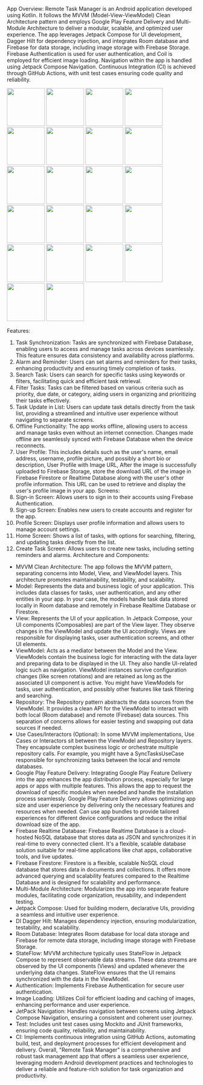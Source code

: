 App Overview:
Remote Task Manager is an Android application developed using Kotlin. It follows the MVVM (Model-View-ViewModel) Clean Architecture pattern and employs Google Play Feature Delivery and Multi-Module Architecture to deliver a modular, scalable, and optimized user experience. The app leverages Jetpack Compose for UI development, Dagger Hilt for dependency injection, and integrates Room database and Firebase for data storage, including image storage with Firebase Storage. Firebase Authentication is used for user authentication, and Coil is employed for efficient image loading. Navigation within the app is handled using Jetpack Compose Navigation. Continuous Integration (CI) is achieved through GitHub Actions, with unit test cases ensuring code quality and reliability.

<p float="left">
<img src="https://github.com/nagarajudbng/RemoteTaskManager/assets/2852460/2824fbd7-10b4-4723-8ed2-17ec18c17ff7" width="100" />
<img src="https://github.com/nagarajudbng/RemoteTaskManager/assets/2852460/422ae98c-2293-4ebd-a767-afc12d87d904" width="100" />
<img src="https://github.com/nagarajudbng/RemoteTaskManager/assets/2852460/000917c9-6fff-4e7a-9ec5-80338e4f6346" width="100" />
<img src="https://github.com/nagarajudbng/RemoteTaskManager/assets/2852460/e5698eef-7fd5-4bb2-ac67-0d38c6c0fb74" width="100" />
<img src="https://github.com/nagarajudbng/RemoteTaskManager/assets/2852460/8d504d94-78fc-4f04-b635-beacb041c29d" width="100" />
<img src="https://github.com/nagarajudbng/RemoteTaskManager/assets/2852460/a47197d4-b7d1-45dc-977d-618a050a517c" width="100" />
<img src="https://github.com/nagarajudbng/RemoteTaskManager/assets/2852460/1097eb1b-1c10-4505-bbf2-4236661ec1dd" width="100" />
<img src="https://github.com/nagarajudbng/RemoteTaskManager/assets/2852460/b6ab9062-2d66-498d-823d-a2a78417ac5d" width="100" />
<img src="https://github.com/nagarajudbng/RemoteTaskManager/assets/2852460/c95f174a-a5b3-49ce-853d-e516a1afceb4" width="100" />
<img src="https://github.com/nagarajudbng/RemoteTaskManager/assets/2852460/18472d53-d566-408f-bb0b-211c7a8eab10" width="100" />
<img src="https://github.com/nagarajudbng/RemoteTaskManager/assets/2852460/0576da63-27cc-42f7-a683-9c32978f8462" width="100" />
<img src="https://github.com/nagarajudbng/RemoteTaskManager/assets/2852460/8be7af09-d72a-4e90-9c55-6811edbcb6e5" width="100" />
<img src="https://github.com/nagarajudbng/RemoteTaskManager/assets/2852460/dc013afd-bdc8-4761-a499-345b66610a2c" width="100" />
<img src="https://github.com/nagarajudbng/RemoteTaskManager/assets/2852460/6b573857-e582-4873-805b-ee22c6e9780b" width="100" />
<img src="https://github.com/nagarajudbng/RemoteTaskManager/assets/2852460/f32cd576-c9f9-4b7c-b5d8-73eed93a40f8" width="100" />
<img src="https://github.com/nagarajudbng/RemoteTaskManager/assets/2852460/0bff9f0f-9995-4cd4-aa34-539fde400836" width="100" />
<img src="https://github.com/nagarajudbng/RemoteTaskManager/assets/2852460/25013fc7-abbf-4283-885c-68a1a6b11bc8" width="100" />
<img src="https://github.com/nagarajudbng/RemoteTaskManager/assets/2852460/c6975725-95d4-48f7-b67f-40371b9c316a" width="100" />
<img src="https://github.com/nagarajudbng/RemoteTaskManager/assets/2852460/164a8693-03ca-4447-89ed-8f1b602d43db" width="100" />
<img src="https://github.com/nagarajudbng/RemoteTaskManager/assets/2852460/6bce7c83-209a-4559-9c4b-a93ce9e25c17" width="100" />
<img src="https://github.com/nagarajudbng/RemoteTaskManager/assets/2852460/9b24ce7f-21b5-4d52-be82-bd02cdb74539" width="100" />
<img src="https://github.com/nagarajudbng/RemoteTaskManager/assets/2852460/d36a1574-f407-42c8-b7ff-e963af48e237" width="100" />
</p>

Features:
1. Task Synchronization: Tasks are synchronized with Firebase Database, enabling users to access and manage tasks across devices seamlessly. This feature ensures data consistency and availability across platforms.
2. Alarm and Reminder: Users can set alarms and reminders for their tasks, enhancing productivity and ensuring timely completion of tasks.
3. Search Task: Users can search for specific tasks using keywords or filters, facilitating quick and efficient task retrieval.
4. Filter Tasks: Tasks can be filtered based on various criteria such as priority, due date, or category, aiding users in organizing and prioritizing their tasks effectively.
5. Task Update in List: Users can update task details directly from the task list, providing a streamlined and intuitive user experience without navigating to separate screens.
6. Offline Functionality: The app works offline, allowing users to access and manage tasks even without an internet connection. Changes made offline are seamlessly synced with Firebase Database when the device reconnects.
7. User Profile: This includes details such as the user's name, email address, username, profile picture, and possibly a short bio or description, User Profile with Image URL, After the image is successfully uploaded to Firebase Storage, store the download URL of the image in Firebase Firestore or Realtime Database along with the user's other profile information. This URL can be used to retrieve and display the user's profile image in your app.
Screens:
1. Sign-in Screen: Allows users to sign in to their accounts using Firebase Authentication.
2. Sign-up Screen: Enables new users to create accounts and register for the app.
3. Profile Screen: Displays user profile information and allows users to manage account settings.
4. Home Screen: Shows a list of tasks, with options for searching, filtering, and updating tasks directly from the list.
5. Create Task Screen: Allows users to create new tasks, including setting reminders and alarms.
Architecture and Components:
* MVVM Clean Architecture: The app follows the MVVM pattern, separating concerns into Model, View, and ViewModel layers. This architecture promotes maintainability, testability, and scalability.
* Model: Represents the data and business logic of your application. This includes data classes for tasks, user authentication, and any other entities in your app. In your case, the models handle task data stored locally in Room database and remotely in Firebase Realtime Database or Firestore.
* View: Represents the UI of your application. In Jetpack Compose, your UI components (Composables) are part of the View layer. They observe changes in the ViewModel and update the UI accordingly. Views are responsible for displaying tasks, user authentication screens, and other UI elements.
* ViewModel: Acts as a mediator between the Model and the View. ViewModels contain the business logic for interacting with the data layer and preparing data to be displayed in the UI. They also handle UI-related logic such as navigation. ViewModel instances survive configuration changes (like screen rotations) and are retained as long as the associated UI component is active. You might have ViewModels for tasks, user authentication, and possibly other features like task filtering and searching.
* Repository: The Repository pattern abstracts the data sources from the ViewModel. It provides a clean API for the ViewModel to interact with both local (Room database) and remote (Firebase) data sources. This separation of concerns allows for easier testing and swapping out data sources if needed.
* Use Cases/Interactors (Optional): In some MVVM implementations, Use Cases or Interactors sit between the ViewModel and Repository layers. They encapsulate complex business logic or orchestrate multiple repository calls. For example, you might have a SyncTasksUseCase responsible for synchronizing tasks between the local and remote databases.
* Google Play Feature Delivery: Integrating Google Play Feature Delivery into the app enhances the app distribution process, especially for large apps or apps with multiple features. This allows the app to request the download of specific modules when needed and handle the installation process seamlessly. Google Play Feature Delivery allows optimizing app size and user experience by delivering only the necessary features and resources when needed. Can use app bundles to provide tailored experiences for different device configurations and reduce the initial download size of the app.
* Firebase Realtime Database: Firebase Realtime Database is a cloud-hosted NoSQL database that stores data as JSON and synchronizes it in real-time to every connected client. It's a flexible, scalable database solution suitable for real-time applications like chat apps, collaborative tools, and live updates.
* Firebase Firestore: Firestore is a flexible, scalable NoSQL cloud database that stores data in documents and collections. It offers more advanced querying and scalability features compared to the Realtime Database and is designed for scalability and performance.
* Multi-Module Architecture: Modularizes the app into separate feature modules, facilitating code organization, reusability, and independent testing.
* Jetpack Compose: Used for building modern, declarative UIs, providing a seamless and intuitive user experience.
* DI Dagger Hilt: Manages dependency injection, ensuring modularization, testability, and scalability.
* Room Database: Integrates Room database for local data storage and Firebase for remote data storage, including image storage with Firebase Storage.
* StateFlow: MVVM architecture typically uses  StateFlow in Jetpack Compose to represent observable data streams. These data streams are observed by the UI components (Views) and updated whenever the underlying data changes. StateFlow ensures that the UI remains synchronized with the data in the ViewModel.
* Authentication: Implements Firebase Authentication for secure user authentication.
* Image Loading: Utilizes Coil for efficient loading and caching of images, enhancing performance and user experience.
* JetPack Navigation: Handles navigation between screens using Jetpack Compose Navigation, ensuring a consistent and coherent user journey.
* Test: Includes unit test cases using Mockito and JUnit frameworks, ensuring code quality, reliability, and maintainability.
* CI: Implements continuous integration using GitHub Actions, automating build, test, and deployment processes for efficient development and delivery.
Overall, "Remote Task Manager" is a comprehensive and robust task management app that offers a seamless user experience, leveraging modern Android development practices and technologies to deliver a reliable and feature-rich solution for task organization and productivity.


